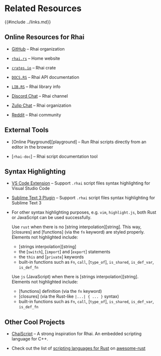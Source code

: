 Related Resources
=================

{{#include ../links.md}}


Online Resources for Rhai
-------------------------

* [GitHub](https://github.com/rhaiscript) &ndash; Rhai organization

* [`rhai.rs`](https://rhai.rs) &ndash; Home website

* [`crates.io`](https://crates.io/crates/rhai) &ndash; Rhai crate

* [`DOCS.RS`](https://docs.rs/rhai) &ndash; Rhai API documentation

* [`LIB.RS`](https://lib.rs/crates/rhai) &ndash; Rhai library info

* [Discord Chat](https://discord.gg/HquqbYFcZ9) &ndash; Rhai channel

* [Zulip Chat](https://rhaiscript.zulipchat.com) &ndash; Rhai organization

* [Reddit](https://www.reddit.com/r/Rhai) &ndash; Rhai community


External Tools
--------------

* [Online Playground][playground] &ndash; Run Rhai scripts directly from an editor in the browser

* [`rhai-doc`] &ndash; Rhai script documentation tool


Syntax Highlighting
-------------------

* [VS Code Extension](https://marketplace.visualstudio.com/items?itemName=rhaiscript.vscode-rhai) &ndash;
  Support `.rhai` script files syntax highlighting for Visual Studio Code

* [Sublime Text 3 Plugin](https://packagecontrol.io/packages/Rhai) &ndash;
  Support `.rhai` script files syntax highlighting for Sublime Text 3

* For other syntax highlighting purposes, e.g. `vim`, `highlight.js`, both Rust or JavaScript can be used successfully.
  
  Use `rust` when there is no [string interpolation][string]. This way, [closures] and [functions] (via
  the `fn` keyword) are styled properly. Elements not highlighted include:
  * [strings interpolation][string]
  * the [`switch`], [`import`] and [`export`] statements
  * the `this` and [`private`] keywords
  * built-in functions such as `Fn`, `call`, [`type_of`], `is_shared`, `is_def_var`, `is_def_fn`

  Use `js` (JavaScript) when there is [strings interpolation][string].  Elements not highlighted include:
  * [functions] definition (via the `fn` keyword)
  * [closures] (via the Rust-like `|...| { ... }` syntax)
  * built-in functions such as `Fn`, `call`, [`type_of`], `is_shared`, `is_def_var`, `is_def_fn`


Other Cool Projects
-------------------

* [ChaiScript](http://chaiscript.com) &ndash;
  A strong inspiration for Rhai.  An embedded scripting language for C++.

* Check out the list of [scripting languages for Rust](https://github.com/rust-unofficial/awesome-rust#scripting)
  on [awesome-rust](https://github.com/rust-unofficial/awesome-rust)
